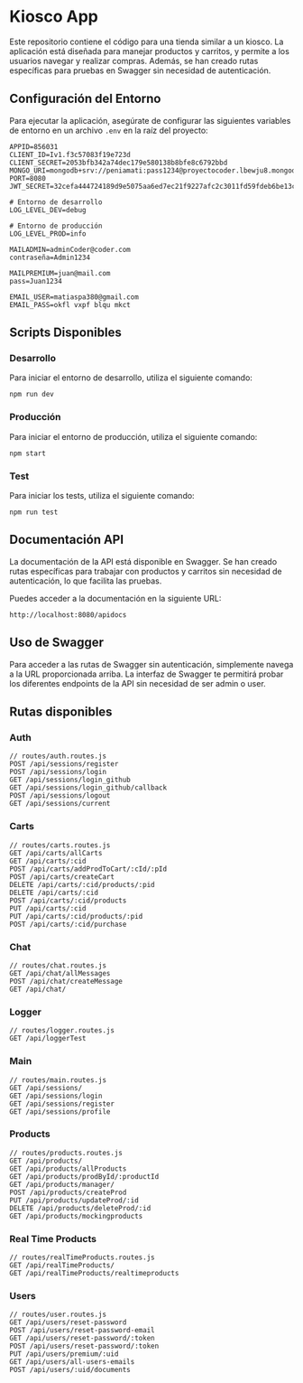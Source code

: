 # Kiosco App

Este repositorio contiene el código para una tienda similar a un kiosco. La aplicación está diseñada para manejar productos y carritos, y permite a los usuarios navegar y realizar compras. Además, se han creado rutas específicas para pruebas en Swagger sin necesidad de autenticación.

## Configuración del Entorno

Para ejecutar la aplicación, asegúrate de configurar las siguientes variables de entorno en un archivo `.env` en la raíz del proyecto:

```dotenv
APPID=856031
CLIENT_ID=Iv1.f3c57083f19e723d
CLIENT_SECRET=2053bfb342a74dec179e580138b8bfe8c6792bbd
MONGO_URI=mongodb+srv://peniamati:pass1234@proyectocoder.lbewju8.mongodb.net/ecommerce
PORT=8080
JWT_SECRET=32cefa444724189d9e5075aa6ed7ec21f9227afc2c3011fd59fdeb6be13c9b64

# Entorno de desarrollo
LOG_LEVEL_DEV=debug

# Entorno de producción
LOG_LEVEL_PROD=info

MAILADMIN=adminCoder@coder.com
contraseña=Admin1234

MAILPREMIUM=juan@mail.com
pass=Juan1234

EMAIL_USER=matiaspa380@gmail.com
EMAIL_PASS=okfl vxpf blqu mkct 
```

## Scripts Disponibles
### Desarrollo

Para iniciar el entorno de desarrollo, utiliza el siguiente comando:
```
npm run dev
```

### Producción

Para iniciar el entorno de producción, utiliza el siguiente comando:

```
npm start
```

### Test

Para iniciar los tests, utiliza el siguiente comando:

```
npm run test
```

## Documentación API
La documentación de la API está disponible en Swagger. Se han creado rutas específicas para trabajar con productos y carritos sin necesidad de autenticación, lo que facilita las pruebas.

Puedes acceder a la documentación en la siguiente URL:

```
http://localhost:8080/apidocs
```

## Uso de Swagger
Para acceder a las rutas de Swagger sin autenticación, simplemente navega a la URL proporcionada arriba. La interfaz de Swagger te permitirá probar los diferentes endpoints de la API sin necesidad de ser admin o user.

## Rutas disponibles
### Auth
```
// routes/auth.routes.js
POST /api/sessions/register
POST /api/sessions/login
GET /api/sessions/login_github
GET /api/sessions/login_github/callback
POST /api/sessions/logout
GET /api/sessions/current
```

### Carts
```
// routes/carts.routes.js
GET /api/carts/allCarts
GET /api/carts/:cid
POST /api/carts/addProdToCart/:cId/:pId
POST /api/carts/createCart
DELETE /api/carts/:cid/products/:pid
DELETE /api/carts/:cid
POST /api/carts/:cid/products
PUT /api/carts/:cid
PUT /api/carts/:cid/products/:pid
POST /api/carts/:cid/purchase
```

### Chat
```
// routes/chat.routes.js
GET /api/chat/allMessages
POST /api/chat/createMessage
GET /api/chat/
```

### Logger
```
// routes/logger.routes.js
GET /api/loggerTest
```

### Main
```
// routes/main.routes.js
GET /api/sessions/
GET /api/sessions/login
GET /api/sessions/register
GET /api/sessions/profile
```

### Products
```
// routes/products.routes.js
GET /api/products/
GET /api/products/allProducts
GET /api/products/prodById/:productId
GET /api/products/manager/
POST /api/products/createProd
PUT /api/products/updateProd/:id
DELETE /api/products/deleteProd/:id
GET /api/products/mockingproducts
```

### Real Time Products
```
// routes/realTimeProducts.routes.js
GET /api/realTimeProducts/
GET /api/realTimeProducts/realtimeproducts
```

### Users
```
// routes/user.routes.js
GET /api/users/reset-password
POST /api/users/reset-password-email
GET /api/users/reset-password/:token
POST /api/users/reset-password/:token
PUT /api/users/premium/:uid
GET /api/users/all-users-emails
POST /api/users/:uid/documents
```


